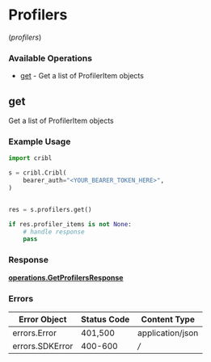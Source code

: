 # Profilers
(*profilers*)

### Available Operations

* [get](#get) - Get a list of ProfilerItem objects

## get

Get a list of ProfilerItem objects

### Example Usage

```python
import cribl

s = cribl.Cribl(
    bearer_auth="<YOUR_BEARER_TOKEN_HERE>",
)


res = s.profilers.get()

if res.profiler_items is not None:
    # handle response
    pass
```


### Response

**[operations.GetProfilersResponse](../../models/operations/getprofilersresponse.md)**
### Errors

| Error Object     | Status Code      | Content Type     |
| ---------------- | ---------------- | ---------------- |
| errors.Error     | 401,500          | application/json |
| errors.SDKError  | 400-600          | */*              |
